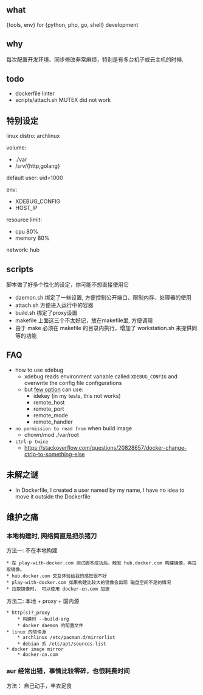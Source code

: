 what
---

{tools, env} for {python, php, go, shell} development

why
---

每次配置开发环境、同步修改非常麻烦，特别是有多台机子或云主机的时候.

todo
---

* dockerfile linter
* scripts/attach.sh MUTEX did not work


特别设定
---

linux distro: archlinux

volume:
* ./var
* /srv/{http,golang}

default user: uid=1000

env:
* XDEBUG_CONFIG
* HOST_IP

resource limit:
* cpu 80%
* memory 80%

network: hub

scripts
---

脚本做了好多个性化的设定，你可能不想直接使用它

* daemon.sh 绑定了一些设置, 方便控制公开端口、限制内存、处理器的使用
* attach.sh 方便进入运行中的容器
* build.sh 绑定了proxy设置
* makefile 上面这三个不太好记，放在makefile里, 方便调用
* 由于 make 必须在 makefile 的目录内执行，增加了 workstation.sh 来提供同等的功能


FAQ
----

* how to use xdebug
    * xdebug reads environment variable called `XDEBUG_CONFIG` and overwrite the config file configurations
    * but [few option](https://xdebug.org/docs/remote) can use:
        * idekey (in my tests, this not works)
        * remote_host
        * remote_port
        * remote_mode
        * remote_handler
* `no permission to read from` when build image
    * chown/mod ./var/root
* `ctrl-p twice`
    * https://stackoverflow.com/questions/20828657/docker-change-ctrlp-to-something-else

未解之谜
---

* In Dockerfile, I created a user named by my name, I have no idea to move it outside the Dockerfile

维护之痛
---

### 本地构建时, 网络简直是把杀猪刀

方法一: 不在本地构建

    * 在 play-with-docker.com 测试脚本成功后，触发 hub.docker.com 构建镜像，再拉取镜像。
    * hub.docker.com 交互体验给我的感觉很不好
    * play-with-docker.com 如果构建比较大的镜像会出现 磁盘空间不足的情况
    * 拉取镜像时， 可以使用 docker-cn.com 加速

方法二: 本地 + proxy + 国内源

    * http(s)?_proxy
        * 构建时 --build-arg
        * docker daemon 的配置文件
    * linux 的软件源
        * archlinux /etc/pacman.d/mirrorlist
        * debian 系 /etc/apt/sources.list
    * docker image mirror
        * docker-cn.com

### aur 经常出错，事情比较零碎，也很耗费时间

方法： 自己动手，丰衣足食

